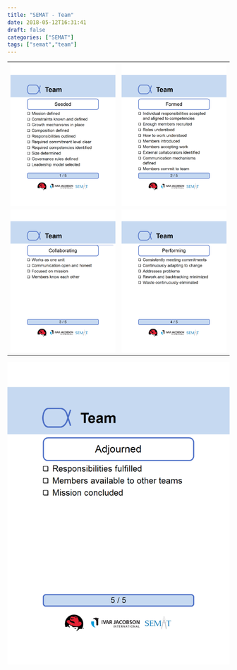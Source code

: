 ```yaml
---
title: "SEMAT - Team"
date: 2018-05-12T16:31:41
draft: false
categories: ["SEMAT"]
tags: ["semat","team"]
---
```

|              | |
:-------------------------:|:-------------------------:
![](/images/5.01_Team_Seeded_pcard.png) | ![](/images/5.02_Team_Formed_pcard.png)
![](/images/5.03_Team_Collaborating_pcard.png) | ![](/images/5.04_Team_Performing_pcard.png)  
![](/images/5.05_Team_Adjourned_pcard.png)
